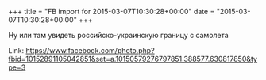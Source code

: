 +++
title = "FB import for 2015-03-07T10:30:28+00:00"
date = "2015-03-07T10:30:28+00:00"
+++

Ну или там увидеть российско-украинскую границу с самолета

Link: <a href="https://www.facebook.com/photo.php?fbid=10152891105042851&set=a.10150579276797851.388577.630817850&type=3">https://www.facebook.com/photo.php?fbid=10152891105042851&set=a.10150579276797851.388577.630817850&type=3</a>
